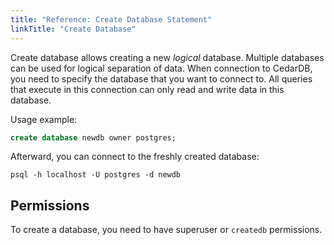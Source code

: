 ```yaml
---
title: "Reference: Create Database Statement"
linkTitle: "Create Database"
---
```


Create database allows creating a new *logical* database.
Multiple databases can be used for logical separation of data.
When connection to CedarDB, you need to specify the database that you want to connect to.
All queries that execute in this connection can only read and write data in this database.

Usage example:

```sql
create database newdb owner postgres;
```

Afterward, you can connect to the freshly created database:

```shell
psql -h localhost -U postgres -d newdb
```

## Permissions

To create a database, you need to have superuser or `createdb` permissions.
